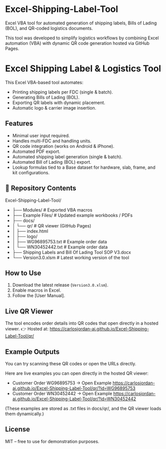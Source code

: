 # Excel-Shipping-Label-Tool
Excel VBA tool for automated generation of shipping labels, Bills of Lading (BOL), and QR-coded logistics documents.

This tool was developed to simplify logistics workflows by combining Excel automation (VBA) with dynamic QR code generation hosted via GitHub Pages.



# Excel Shipping Label & Logistics Tool

This Excel VBA-based tool automates:
- Printing shipping labels per FDC (single & batch).
- Generating Bills of Lading (BOL).
- Exporting QR labels with dynamic placement.
- Automatic logo & carrier image insertion.

## Features
- Minimal user input required.
- Handles multi-FDC and handling units.
- QR code integration (works on Android & iPhone).
- Automated PDF export.
- Automated shipping label generation (single & batch).
- Automated Bill of Lading (BOL) export.
- Lookup formulas tied to a Base dataset for hardware, slab, frame, and kit configurations.

  

## 📂 Repository Contents
Excel-Shipping-Label-Tool/
- ├── Modules/ # Exported VBA macros
- ├── Example Files/ # Updated example workbooks / PDFs
- ├── docs/
- │ └── qr/ # QR viewer (GitHub Pages)
- │ ├── index.html
- │ ├── logo/
- │ ├── WG96895753.txt # Example order data
- │ └── WN30452442.txt # Example order data
- ├── Shipping Labels and Bill Of Lading Tool SOP V3.docx
- └── Version3.0.xlsm # Latest working version of the tool


## How to Use
1. Download the latest release (`Version3.0.xlsm`).
2. Enable macros in Excel.
3. Follow the [User Manual].

## Live QR Viewer
The tool encodes order details into QR codes that open directly in a hosted viewer.
👉 Hosted at:
https://carlosjordan-ai.github.io/Excel-Shipping-Label-Tool/qr/

## Example Outputs
You can try scanning these QR codes or open the URLs directly.

Here are live examples you can open directly in the hosted QR viewer:
- Customer Order WG96895753 → Open Example https://carlosjordan-ai.github.io/Excel-Shipping-Label-Tool/qr/?id=WG96895753
- Customer Order WN30452442 → Open Example https://carlosjordan-ai.github.io/Excel-Shipping-Label-Tool/qr/?id=WN30452442

(These examples are stored as .txt files in docs/qr/, and the QR viewer loads them dynamically.)


## License
MIT – free to use for demonstration purposes.
